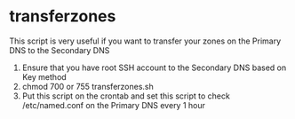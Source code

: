 # transferzones
This script is very useful if you want to transfer your zones on the Primary DNS to the Secondary DNS

1. Ensure that you have root SSH account to the Secondary DNS based on Key method
2. chmod 700 or 755 transferzones.sh
3. Put this script on the crontab and set this script to check /etc/named.conf on the Primary DNS every 1 hour
